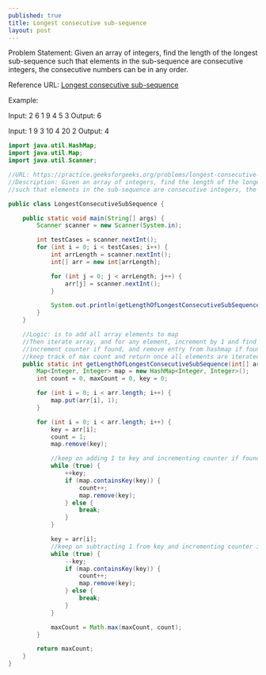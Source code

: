 ```yaml
---
published: true
title: Longest consecutive sub-sequence
layout: post
---
```

Problem Statement:
Given an array of integers, find the length of the longest sub-sequence such that elements in the sub-sequence are consecutive integers, the consecutive numbers can be in any order.

Reference URL: [Longest consecutive sub-sequence](https://practice.geeksforgeeks.org/problems/longest-consecutive-subsequence/0)

Example:

Input: 2 6 1 9 4 5 3 Output: 6

Input: 1 9 3 10 4 20 2 Output: 4

~~~ java
import java.util.HashMap;
import java.util.Map;
import java.util.Scanner;

//URL: https://practice.geeksforgeeks.org/problems/longest-consecutive-subsequence/0
//Description: Given an array of integers, find the length of the longest sub-sequence
//such that elements in the sub-sequence are consecutive integers, the consecutive numbers can be in any order.

public class LongestConsecutiveSubSequence {

    public static void main(String[] args) {
        Scanner scanner = new Scanner(System.in);

        int testCases = scanner.nextInt();
        for (int i = 0; i < testCases; i++) {
            int arrLength = scanner.nextInt();
            int[] arr = new int[arrLength];

            for (int j = 0; j < arrLength; j++) {
                arr[j] = scanner.nextInt();
            }

            System.out.println(getLengthOfLongestConsecutiveSubSequence(arr));
        }
    }

    //Logic: is to add all array elements to map
    //Then iterate array, and for any element, increment by 1 and find in map, decrement by 1 and find in map
    //increment counter if found, and remove entry from hashmap if found
    //keep track of max count and return once all elements are iterated
    public static int getLengthOfLongestConsecutiveSubSequence(int[] arr) {
        Map<Integer, Integer> map = new HashMap<Integer, Integer>();
        int count = 0, maxCount = 0, key = 0;

        for (int i = 0; i < arr.length; i++) {
            map.put(arr[i], 1);
        }

        for (int i = 0; i < arr.length; i++) {
            key = arr[i];
            count = 1;
            map.remove(key);

            //keep on adding 1 to key and incrementing counter if found
            while (true) {
                ++key;
                if (map.containsKey(key)) {
                    count++;
                    map.remove(key);
                } else {
                    break;
                }
            }

            key = arr[i];
            //keep on subtracting 1 from key and incrementing counter if found
            while (true) {
                --key;
                if (map.containsKey(key)) {
                    count++;
                    map.remove(key);
                } else {
                    break;
                }
            }

            maxCount = Math.max(maxCount, count);
        }

        return maxCount;
    }
}
~~~
